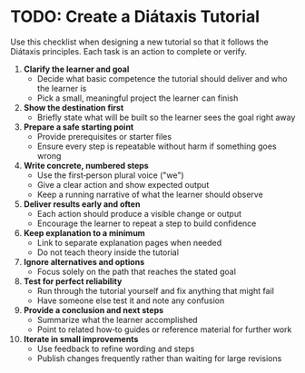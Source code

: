 # TODO: Create a Diátaxis Tutorial

Use this checklist when designing a new tutorial so that it follows the Diátaxis principles. Each task is an action to complete or verify.

1. **Clarify the learner and goal**
   - Decide what basic competence the tutorial should deliver and who the learner is
   - Pick a small, meaningful project the learner can finish
2. **Show the destination first**
   - Briefly state what will be built so the learner sees the goal right away
3. **Prepare a safe starting point**
   - Provide prerequisites or starter files
   - Ensure every step is repeatable without harm if something goes wrong
4. **Write concrete, numbered steps**
   - Use the first‑person plural voice ("we")
   - Give a clear action and show expected output
   - Keep a running narrative of what the learner should observe
5. **Deliver results early and often**
   - Each action should produce a visible change or output
   - Encourage the learner to repeat a step to build confidence
6. **Keep explanation to a minimum**
   - Link to separate explanation pages when needed
   - Do not teach theory inside the tutorial
7. **Ignore alternatives and options**
   - Focus solely on the path that reaches the stated goal
8. **Test for perfect reliability**
   - Run through the tutorial yourself and fix anything that might fail
   - Have someone else test it and note any confusion
9. **Provide a conclusion and next steps**
   - Summarize what the learner accomplished
   - Point to related how‑to guides or reference material for further work
10. **Iterate in small improvements**
    - Use feedback to refine wording and steps
    - Publish changes frequently rather than waiting for large revisions
